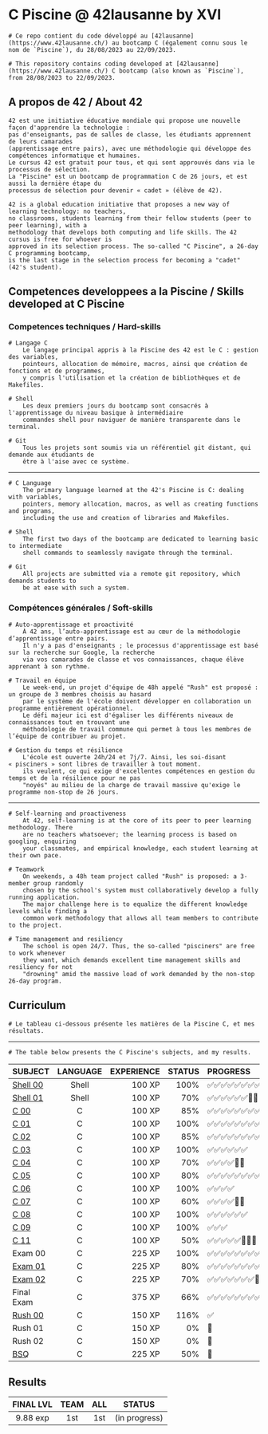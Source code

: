 # C Piscine @ 42lausanne by XVI

	# Ce repo contient du code développé au [42lausanne](https://www.42lausanne.ch/) au bootcamp C (également connu sous le nom de `Piscine`), du 28/08/2023 au 22/09/2023.
	
	# This repository contains coding developed at [42lausanne](https://www.42lausanne.ch/) C bootcamp (also known as `Piscine`), from 28/08/2023 to 22/09/2023.

## A propos de 42 / About 42

	42 est une initiative éducative mondiale qui propose une nouvelle façon d'apprendre la technologie :
	pas d'enseignants, pas de salles de classe, les étudiants apprennent de leurs camarades
	(apprentissage entre pairs), avec une méthodologie qui développe des compétences informatique et humaines.
	Le cursus 42 est gratuit pour tous, et qui sont approuvés dans via le processus de sélection.
	La "Piscine" est un bootcamp de programmation C de 26 jours, et est aussi la dernière étape du
	processus de sélection pour devenir « cadet » (élève de 42).

	42 is a global education initiative that proposes a new way of learning technology: no teachers,
	no classrooms, students learning from their fellow students (peer to peer learning), with a
	methodology that develops both computing and life skills. The 42 cursus is free for whoever is
	approved in its selection process. The so-called "C Piscine", a 26-day C programming bootcamp,
	is the last stage in the selection process for becoming a "cadet" (42's student). 

## Competences developpees a la Piscine / Skills developed at C Piscine

### Competences techniques / Hard-skills

	# Langage C
		Le langage principal appris à la Piscine des 42 est le C : gestion des variables,
		pointeurs, allocation de mémoire, macros, ainsi que création de fonctions et de programmes,
		y compris l'utilisation et la création de bibliothèques et de Makefiles.

	# Shell
		Les deux premiers jours du bootcamp sont consacrés à l'apprentissage du niveau basique à intermédiaire
		commandes shell pour naviguer de manière transparente dans le terminal.

	# Git
		Tous les projets sont soumis via un référentiel git distant, qui demande aux étudiants de
		être à l'aise avec ce système.
----------------------------------------------------------------------------------------------------------------------------------

	# C Language
		The primary language learned at the 42's Piscine is C: dealing with variables,
		pointers, memory allocation, macros, as well as creating functions and programs,
		including the use and creation of libraries and Makefiles.

	# Shell
		The first two days of the bootcamp are dedicated to learning basic to intermediate
		shell commands to seamlessly navigate through the terminal.

	# Git
		All projects are submitted via a remote git repository, which demands students to
		be at ease with such a system.

### Compétences générales / Soft-skills

	# Auto-apprentissage et proactivité
		À 42 ans, l’auto-apprentissage est au cœur de la méthodologie d’apprentissage entre pairs.
		Il n'y a pas d'enseignants ; le processus d'apprentissage est basé sur la recherche sur Google, la recherche
		via vos camarades de classe et vos connaissances, chaque élève apprenant à son rythme.

	# Travail en équipe
		Le week-end, un projet d'équipe de 48h appelé "Rush" est proposé : un groupe de 3 membres choisis au hasard
		par le système de l'école doivent développer en collaboration un programme entièrement opérationnel.
		Le défi majeur ici est d'égaliser les différents niveaux de connaissances tout en trouvant une
		méthodologie de travail commune qui permet à tous les membres de l’équipe de contribuer au projet.

	# Gestion du temps et résilience
		L'école est ouverte 24h/24 et 7j/7. Ainsi, les soi-disant « pisciners » sont libres de travailler à tout moment.
		ils veulent, ce qui exige d'excellentes compétences en gestion du temps et de la résilience pour ne pas
		"noyés" au milieu de la charge de travail massive qu'exige le programme non-stop de 26 jours.	

----------------------------------------------------------------------------------------------------------------------------------

	# Self-learning and proactiveness
		At 42, self-learning is at the core of its peer to peer learning methodology. There
		are no teachers whatsoever; the learning process is based on googling, enquiring
		your classmates, and empirical knowledge, each student learning at their own pace.

	# Teamwork
		On weekends, a 48h team project called "Rush" is proposed: a 3-member group randomly
		chosen by the school's system must collaboratively develop a fully running application.
		The major challenge here is to equalize the different knowledge levels while finding a
		common work methodology that allows all team members to contribute to the project.

	# Time management and resiliency
		The school is open 24/7. Thus, the so-called "pisciners" are free to work whenever
		they want, which demands excellent time management skills and resiliency for not
		"drowning" amid the massive load of work demanded by the non-stop 26-day program.

## Curriculum

	# Le tableau ci-dessous présente les matières de la Piscine C, et mes résultats.
----------------------------------------------------------------------------------------------------------------------------------

	# The table below presents the C Piscine's subjects, and my results.

|SUBJECT			|LANGUAGE	|EXPERIENCE	|STATUS		|PROGRESS
|:--				|:-:		|--:		|--:		|:--
|[Shell 00](./shell00)		|Shell		|100 XP		|100%		|✅✅✅✅✅✅✅✅✅✅
|[Shell 01](./shell01)		|Shell		|100 XP		|70%		|✅✅✅✅✅✅🔲🔲
|[C 00](./C00)			|C			|100 XP		|85%	|✅✅✅✅✅✅✅✅🔲
|[C 01](./C01)			|C			|100 XP		|100%	|✅✅✅✅✅✅✅✅✅
|[C 02](./C02)			|C			|100 XP		|85%	|✅✅✅✅✅✅✅✅✅✅✅✅🔲
|[C 03](./C03)			|C			|100 XP		|100%	|✅✅✅✅✅✅
|[C 04](./C04)			|C			|100 XP		|70%	|✅✅✅✅🔲🔲
|[C 05](./C05)			|C			|100 XP		|80%	|✅✅✅✅✅✅✅✅🔲
|[C 06](./C06)			|C			|100 XP		|100%	|✅✅✅✅
|[C 07](./C07)			|C			|100 XP		|60%	|✅✅✅✅🔲🔲
|[C 08](./C08)			|C			|100 XP		|100%	|✅✅✅✅✅✅
|[C 09](./C09)			|C			|100 XP		|100%	|✅✅✅
|[C 11](./C11)			|C			|100 XP		|50%	|✅✅✅✅✅🔲🔲🔲
|Exam 00			|C			|225 XP		|100%	|✅✅✅✅✅✅✅✅✅✅
|[Exam 01](./exam01)			|C				|225 XP		|80%	|✅✅✅✅✅✅✅✅🔲🔲
|[Exam 02](./exam02)			|C			|225 XP		|70%	|✅✅✅✅✅✅✅🔲🔲🔲
|Final Exam			|C			|375 XP		|66%	|✅✅✅✅✅✅✅✅✅✅✅🔲🔲🔲🔲🔲
|[Rush 00](./rush00)		|C			|150 XP		|116% 	|✅
|Rush 01		|C			|150 XP		|0%	|🔲
|Rush 02		|C			|150 XP		|0% 	|🔲
|[BSQ](./BSQ)			|C			|225 XP		|50%	|🔲

## Results

|FINAL LVL	|TEAM	|ALL	|STATUS
|:-:		|:-:	|:-:	|:-:
|9.88 exp	|1st	|1st	|(in progress)

